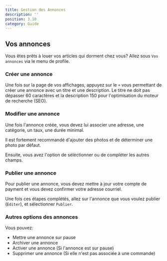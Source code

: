 ```yaml
---
title: Gestion des Annonces
description: ''
position: 3.10
category: Guide
---
```


## Vos annonces
Vous êtes prêts à louer vos articles qui dorment chez vous? Allez sous `Vos annonces` via le menu de profile.

### Créer une annonce
Une fois sur la page de vos affichages, appuyez sur le `+` vous permettant de créer une annonce avec un titre et une description.
Le titre ne doit pas dépasser 60 caractères et la description 150 pour l'optimisation du moteur de recherche (SEO).

### Modifier une annonce
Une fois l'annonce créée, vous devez lui associer une adresse, une catégorie, un taux, une durée minimal.

Il est fortement recommandé d'ajouter des photos et de déterminer une photo par défaut. 

Ensuite, vous avez l'option de séléctionner ou de compléter les autres champs. 

### Publier une annonce
Pour publier une annonce, vous devez mettre à jour votre compte de payment et vous devez confirmer votre adresse courriel.

Une fois ces étapes complétés, allez sur l'annonce que vous voulez publier (`Éditer`), et sélectionner `Publier`.

### Autres options des annonces
Vous pouvez: 
- Mettre une annonce sur pause
- Archiver une annonce 
- Activer une annonce (Si l'annonce est sur pause)
- Supprimer une annonce (Si elle n'est pas associée à une commande)